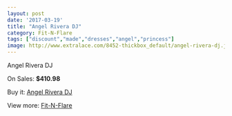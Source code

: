 ```yaml
---
layout: post
date: '2017-03-19'
title: "Angel Rivera DJ"
category: Fit-N-Flare
tags: ["discount","made","dresses","angel","princess"]
image: http://www.extralace.com/8452-thickbox_default/angel-rivera-dj.jpg
---
```

Angel Rivera DJ

On Sales: **$410.98**
<a href="https://www.extralace.com/fit-n-flare/4011-angel-rivera-dj.html"><amp-img layout="responsive" width="600" height="600" src="//www.extralace.com/8452-thickbox_default/angel-rivera-dj.jpg" alt="Angel Rivera DJ 0" /></a>
<a href="https://www.extralace.com/fit-n-flare/4011-angel-rivera-dj.html"><amp-img layout="responsive" width="600" height="600" src="//www.extralace.com/8453-thickbox_default/angel-rivera-dj.jpg" alt="Angel Rivera DJ 1" /></a>

Buy it: [Angel Rivera DJ](https://www.extralace.com/fit-n-flare/4011-angel-rivera-dj.html "Angel Rivera DJ")

View more: [Fit-N-Flare](https://www.extralace.com/4-fit-n-flare "Fit-N-Flare")